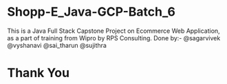 # Shopp-E_Java-GCP-Batch_6
 This is a Java Full Stack Capstone Project on Ecommerce Web Application, as a part of training from Wipro by RPS Consulting. Done by:- @sagarvivek @vyshanavi @sai_tharun @sujithra
# Thank You
